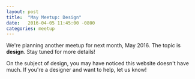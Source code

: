 ```yaml
---
layout: post
title:  "May Meetup: Design"
date:   2016-04-05 11:45:00 -0800
categories: meetup
---
```

We're planning another meetup for next month, May 2016. The topic is **design**. Stay tuned for more details!

On the subject of design, you may have noticed this website doesn't have much. If you're a designer and want to help, let us know!
